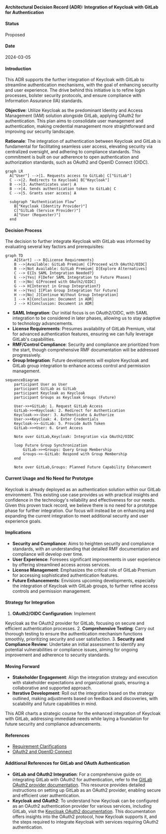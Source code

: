 #### Architectural Decision Record (ADR): Integration of Keycloak with GitLab for Authentication

#### Status
Proposed

#### Date
2024-03-05


#### Introduction
This ADR supports the further integration of Keycloak with GitLab to streamline authentication mechanisms, with the goal of enhancing security and user experience. The drive behind this initiative is to refine login processes, bolster security protocols, and ensure compliance with Information Assurance (IA) standards.

**Objective**: Utilize Keycloak as the predominant Identity and Access Management (IAM) solution alongside GitLab, applying OAuth2 for authentication. This plan aims to consolidate user management and authentication, making credential management more straightforward and improving our security landscape.

**Rationale**: The integration of authentication between Keycloak and GitLab is fundamental for facilitating seamless user access, elevating security via centralized oversight, and adhering to compliance standards. This commitment is built on our adherence to open authentication and authorization standards, such as OAuth2 and OpenID Connect (OIDC).

```mermaid
graph LR
  A["User"] -->|1. Requests access to GitLab| C["GitLab"]
  C -->|2. Redirects to Keycloak| B["Keycloak"]
  B -->|3. Authenticates user| A
  B -->|4. Sends authentication token to GitLab| C
  C -->|5. Grants user access| A

  subgraph "Authentication Flow"
    B["Keycloak (Identity Provider)"]
    C["GitLab (Service Provider)"]
    A["User (Requester)"]
  end
```

#### Decision Process
The decision to further integrate Keycloak with GitLab was informed by evaluating several key factors and prerequisites:

```mermaid
graph TD
    A[Start] --> B{License Requirements}
    B -->|Available: GitLab Premium| C[Proceed with OAuth2/OIDC]
    B -->|Not Available: GitLab Premium| D[Explore Alternatives]
    C --> E{Is SAML Integration Needed?}
    E -->|Yes| F[Defer SAML Integration to Future Phases]
    E -->|No| G[Proceed with OAuth2/OIDC]
    G --> H{Interest in Group Integration?}
    H -->|Yes| I[Plan Group Integration for Future]
    H -->|No| J[Continue Without Group Integration]
    I --> K[Conclusion: Document in ADR]
    J --> K[Conclusion: Document in ADR]
```

- **SAML Integration**: Our initial focus is on OAuth2/OIDC, with SAML integration to be considered in later phases, allowing us to stay adaptive to technology advancements.
- **License Requirements**: Presumes availability of GitLab Premium, vital for advanced authentication features, ensuring we can fully leverage GitLab's capabilities.
- **RMF/Control Compliance**: Security and compliance are prioritized from the start, though comprehensive RMF documentation will be addressed progressively.
- **Group Integration**: Future developments will explore Keycloak and GitLab group integration to enhance access control and permission management.

```mermaid
sequenceDiagram
    participant User as User
    participant GitLab as GitLab
    participant Keycloak as Keycloak
    participant Groups as Keycloak Groups (Future)

    User->>+GitLab: 1. Request GitLab Access
    GitLab->>+Keycloak: 2. Redirect for Authentication
    Keycloak->>-User: 3. Authenticate & Authorize
    User->>+Keycloak: 4. Enter Credentials
    Keycloak->>-GitLab: 5. Provide Auth Token
    GitLab->>+User: 6. Grant Access

    Note over GitLab,Keycloak: Integration via OAuth2/OIDC

    loop Future Group Synchronization
        GitLab->>+Groups: Query Group Membership
        Groups->>-GitLab: Respond with Group Membership
    end

    Note over GitLab,Groups: Planned Future Capability Enhancement
```

#### Current Usage and No Need for Prototype
Keycloak is already deployed as an authentication solution within our GitLab environment. This existing use case provides us with practical insights and confidence in the technology's reliability and effectiveness for our needs. Given this proven track record, we believe there is no need for a prototype phase for further integration. Our focus will instead be on enhancing and expanding the current integration to meet additional security and user experience goals.

#### Implications
- **Security and Compliance**: Aims to heighten security and compliance standards, with an understanding that detailed RMF documentation and compliance will develop over time.
- **User Experience**: Foresees significant improvements in user experience by offering streamlined access across services.
- **License Management**: Emphasizes the critical role of GitLab Premium for accessing sophisticated authentication features.
- **Future Enhancements**: Envisions upcoming developments, especially the integration of Keycloak with GitLab groups, to further refine access controls and permission management.

#### Strategy for Integration
1. **OAuth2/OIDC Configuration**: Implement

 Keycloak as the OAuth2 provider for GitLab, focusing on secure and efficient authentication processes.
2. **Comprehensive Testing**: Carry out thorough testing to ensure the authentication mechanism functions smoothly, prioritizing security and user satisfaction.
3. **Security and Compliance Review**: Undertake an initial assessment to identify any potential vulnerabilities or compliance issues, aiming for ongoing improvement and adherence to security standards.

#### Moving Forward
- **Stakeholder Engagement**: Align the integration strategy and execution with stakeholder expectations and organizational goals, ensuring a collaborative and supported approach.
- **Iterative Development**: Roll out the integration based on the strategy outlined, making adjustments based on feedback and discoveries, with scalability and future capabilities in mind.

This ADR charts a strategic course for the enhanced integration of Keycloak with GitLab, addressing immediate needs while laying a foundation for future security and compliance advancements.

#### References
- [Requirement Clarifications ](https://github.com/defenseunicorns/uds-package-gitlab/issues/54#issuecomment-1977620707)
- [OAuth2 and OpenID Connect](https://www.keycloak.org/docs/latest/server_admin/index.html#_oauth2)
#### Additional References for GitLab and OAuth Authentication
- **GitLab and OAuth2 Integration**: For a comprehensive guide on integrating GitLab with OAuth2 for authentication, refer to the [GitLab OAuth2 provider documentation](https://docs.gitlab.com/ee/integration/oauth_provider.html). This resource provides detailed instructions on setting up GitLab as an OAuth2 provider, enabling secure and efficient user authentication.
- **Keycloak and OAuth2**: To understand how Keycloak can be configured as an OAuth2 authentication provider for various services, including GitLab, visit the [Keycloak OAuth2 documentation](https://www.keycloak.org/docs/latest/securing_apps/index.html#_oauth2). This documentation offers insights into the OAuth2 protocol, how Keycloak supports it, and the steps required to integrate Keycloak with services requiring OAuth2 authentication.
